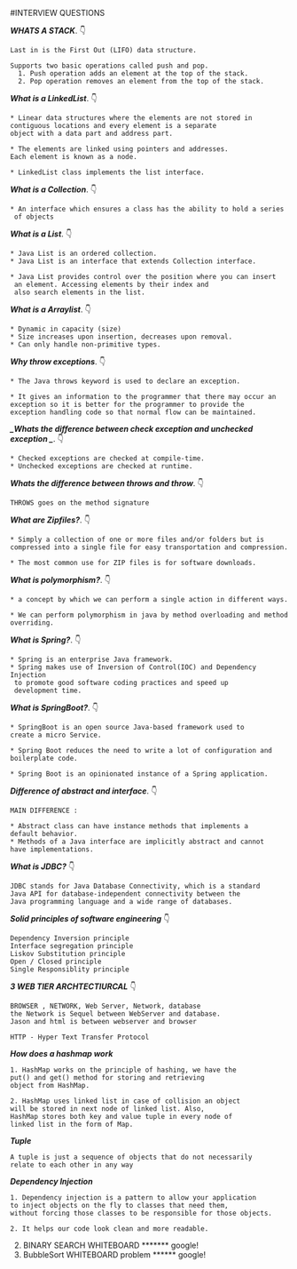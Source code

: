 #INTERVIEW QUESTIONS

***_WHATS A STACK_***. 👇

```
Last in is the First Out (LIFO) data structure.

Supports two basic operations called push and pop.
  1. Push operation adds an element at the top of the stack.
  2. Pop operation removes an element from the top of the stack. 
```

***_What is a LinkedList_***. 👇

```
* Linear data structures where the elements are not stored in 
contiguous locations and every element is a separate 
object with a data part and address part.
 
* The elements are linked using pointers and addresses.
Each element is known as a node. 
 
* LinkedList class implements the list interface.
```

***_What is a Collection_***. 👇

```
* An interface which ensures a class has the ability to hold a series
 of objects
```

***_What is a List_***. 👇

```
* Java List is an ordered collection. 
* Java List is an interface that extends Collection interface. 

* Java List provides control over the position where you can insert 
 an element. Accessing elements by their index and 
 also search elements in the list.
```

***_What is a  Arraylist_***. 👇

```
* Dynamic in capacity (size)
* Size increases upon insertion, decreases upon removal.
* Can only handle non-primitive types.
```

***_Why throw exceptions_***. 👇

```
* The Java throws keyword is used to declare an exception. 

* It gives an information to the programmer that there may occur an 
exception so it is better for the programmer to provide the 
exception handling code so that normal flow can be maintained.
```
***_Whats the difference between check exception and unchecked exception
_***. 👇

```
* Checked exceptions are checked at compile-time.
* Unchecked exceptions are checked at runtime.
```


***_Whats the difference between throws and throw_***. 👇

```
THROWS goes on the method signature
```

***_What are Zipfiles?_***. 👇

```
* Simply a collection of one or more files and/or folders but is 
compressed into a single file for easy transportation and compression. 

* The most common use for ZIP files is for software downloads.
```
***_What is polymorphism?_***. 👇

```
* a concept by which we can perform a single action in different ways.

* We can perform polymorphism in java by method overloading and method 
overriding. 
```
***_What is Spring?_***. 👇

```
* Spring is an enterprise Java framework.
* Spring makes use of Inversion of Control(IOC) and Dependency Injection
 to promote good software coding practices and speed up 
 development time.
```
***_What is SpringBoot?_***. 👇

```
* SpringBoot is an open source Java-based framework used to 
create a micro Service.

* Spring Boot reduces the need to write a lot of configuration and 
boilerplate code.

* Spring Boot is an opinionated instance of a Spring application.
```

***_Difference of abstract and interface_***. 👇

```
MAIN DIFFERENCE : 

* Abstract class can have instance methods that implements a 
default behavior.
* Methods of a Java interface are implicitly abstract and cannot 
have implementations.
```

***_What is JDBC?_***  👇

```
JDBC stands for Java Database Connectivity, which is a standard 
Java API for database-independent connectivity between the 
Java programming language and a wide range of databases.
```
***_Solid principles of software engineering_*** 👇

```
Dependency Inversion principle 
Interface segregation principle
Liskov Substitution principle
Open / Closed principle
Single Responsiblity principle 
```
***_3 WEB TIER ARCHTECTIURCAL_*** 👇

```
BROWSER , NETWORK, Web Server, Network, database
the Network is Sequel between WebServer and database.
Jason and html is between webserver and browser
```
```
HTTP - Hyper Text Transfer Protocol
```

***_How does a hashmap work_***

```
1. HashMap works on the principle of hashing, we have the 
put() and get() method for storing and retrieving 
object from HashMap.

2. HashMap uses linked list in case of collision an object 
will be stored in next node of linked list. Also, 
HashMap stores both key and value tuple in every node of 
linked list in the form of Map.
```
***_Tuple_***

```
A tuple is just a sequence of objects that do not necessarily 
relate to each other in any way
```
***_Dependency Injection_***

```
1. Dependency injection is a pattern to allow your application 
to inject objects on the fly to classes that need them, 
without forcing those classes to be responsible for those objects.
 
2. It helps our code look clean and more readable.
```
2. BINARY SEARCH WHITEBOARD ******* google!
3. BubbleSort WHITEBOARD problem ****** google!